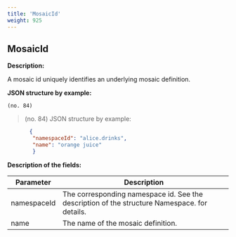 ```yaml
---
title: 'MosaicId'
weight: 925
---
```


 
## MosaicId 
**Description:**
 
A mosaic id uniquely identifies an underlying mosaic definition.

 
**JSON structure by example:**

`(no. 84) `

>    (no. 84) JSON structure by example:

 
```json
       {
        "namespaceId": "alice.drinks",
        "name": "orange juice"
        }
``` 
**Description of the fields:**
 

| Parameter | Description |
|------|------|
| namespaceId | The corresponding namespace id. See the description of the structure Namespace. for details. |
| name | The name of the mosaic definition. |

 

